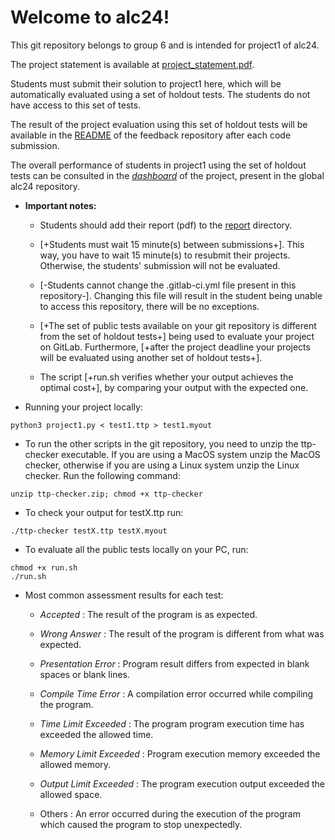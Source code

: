 # Welcome to alc24\!


This git repository belongs to group 6 and is intended for project1 of alc24.


The project statement is available at [project_statement.pdf](project_statement.pdf).


Students must submit their solution to project1 here, which will be automatically evaluated using a set of holdout tests. The students do not have access to this set of tests.


The result of the project evaluation using this set of holdout tests will be available in the [README](https://gitlab.rnl.tecnico.ulisboa.pt/alc24/feedback/project1/6/-/tree/master/README.md) of the feedback repository after each code submission.


The overall performance of students in project1 using the set of holdout tests can be consulted in the [_dashboard_](https://gitlab.rnl.tecnico.ulisboa.pt/alc24/alc24/-/tree/master/dashboard/projects/project1.md) of the project, present in the global alc24 repository.



- **Important notes:**


  - Students should add their report (pdf) to the [report](report/) directory.


  - [+Students must wait 15 minute(s) between submissions+]. This way, you have to wait 15 minute(s) to resubmit their projects. Otherwise, the students' submission will not be evaluated.


  - [-Students cannot change the .gitlab-ci.yml file present in this repository-]. Changing this file will result in the student being unable to access this repository, there will be no exceptions.


  - [+The set of public tests available on your git repository is different from the set of holdout tests+] being used to evaluate your project on GitLab. Furthermore, [+after the project deadline your projects will be evaluated using another set of holdout tests+].


  - The script [+run.sh verifies whether your output achieves the optimal cost+], by comparing your output with the expected one.




- Running your project locally:


```
python3 project1.py < test1.ttp > test1.myout 
```


- To run the other scripts in the git repository, you need to unzip the ttp-checker executable. If you are using a MacOS system unzip the MacOS checker, otherwise if you are using a Linux system unzip the Linux checker. Run the following command:


```
unzip ttp-checker.zip; chmod +x ttp-checker
```


- To check your output for testX.ttp run:


```
./ttp-checker testX.ttp testX.myout
```



- To evaluate all the public tests locally on your PC, run:


```
chmod +x run.sh
./run.sh
```




- Most common assessment results for each test:


  - _Accepted_ : The result of the program is as expected.


  - _Wrong Answer_ : The result of the program is different from what was expected.


  - _Presentation Error_ : Program result differs from expected in blank spaces or blank lines.


  - _Compile Time Error_ : A compilation error occurred while compiling the program.


  - _Time Limit Exceeded_ : The program program execution time has exceeded the allowed time.


  - _Memory Limit Exceeded_ : Program execution memory exceeded the allowed memory.


  - _Output Limit Exceeded_ : The program execution output exceeded the allowed space.


  - Others : An error occurred during the execution of the program which caused the program to stop unexpectedly.


